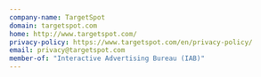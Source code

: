 ```yaml
---
company-name: TargetSpot
domain: targetspot.com
home: http://www.targetspot.com/
privacy-policy: https://www.targetspot.com/en/privacy-policy/
email: privacy@targetspot.com
member-of: "Interactive Advertising Bureau (IAB)"
---
```




